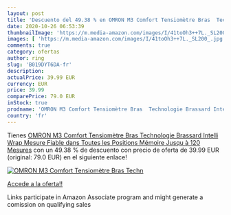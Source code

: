 ```yaml
---
layout: post
title: 'Descuento del 49.38 % en OMRON M3 Comfort Tensiomètre Bras  Techn'
date: 2020-10-26 06:53:39
thumbnailImage: 'https://m.media-amazon.com/images/I/41toOh3++7L._SL200_.jpg'
images: [ 'https://m.media-amazon.com/images/I/41toOh3++7L._SL200_.jpg' ]
comments: true
category: ofertas
author: ring
slug: 'B019DYT6DA-fr'
description:
actualPrice: 39.99 EUR
currency: EUR
price: 39.99
comparePrice: 79.0 EUR
inStock: true
prodname: 'OMRON M3 Comfort Tensiomètre Bras  Technologie Brassard Intelli Wrap  Mesure Fiable dans Toutes les Positions  Mémoire Jusqu à 120 Mesures'
country: 'fr'
---
```


Tienes [OMRON M3 Comfort Tensiomètre Bras  Technologie Brassard Intelli Wrap  Mesure Fiable dans Toutes les Positions  Mémoire Jusqu à 120 Mesures](https://www.amazon.fr/dp/B019DYT6DA/?tag=tolees0d-21) con un 49.38 % de descuento con precio de oferta de 39.99 EUR (original: 79.0 EUR) en el siguiente enlace!

[![OMRON M3 Comfort Tensiomètre Bras  Techn](https://m.media-amazon.com/images/I/41toOh3++7L._SL200_.jpg)](https://www.amazon.fr/dp/B019DYT6DA/?tag=tolees0d-21)

[Accede a la oferta!!](https://www.amazon.fr/dp/B019DYT6DA/?tag=tolees0d-21)

Links participate in Amazon Associate program and might generate a comission on qualifying sales


